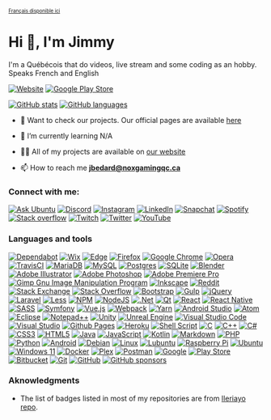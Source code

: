 <sup><sub>[Français disponible ici](README/README_FR.md)</sub></sup>

# Hi 👋, I'm Jimmy

I'm a Québécois that do videos, live stream and some coding as an hobby. Speaks French and English

[![Website](https://img.shields.io/website?url=https%3A%2F%2Fnoxgamingqc.ca&style=for-the-badge&labelColor=333333)](https://www.noxgamingqc.ca)
[![Google Play Store](https://img.shields.io/badge/Google%20Play%20Store-414141?style=for-the-badge&logo=google-play&&link=https%3A%2F%2Fplay.google.com%2Fstore%2Fapps%2Fdev%3Fid%3D5595986730731726399&logoColor=%23ffffff)](https://play.google.com/store/apps/dev?id=5595986730731726399)

[![GitHub stats](https://github-readme-stats.vercel.app/api?username=noxgamingqc&show_icons=true&theme=dracula&include_all_commits=true&count_private=true)](#)
[![GitHub languages](https://github-readme-stats.vercel.app/api/top-langs/?username=noxgamingqc&layout=compact&langs_count=7&theme=dracula)](#)


- 🔭 Want to check our projects. Our official pages are available [here](https://github.noxgamingqc.ca)

- 🌱 I’m currently learning N/A

- 👨‍💻 All of my projects are available on [our website](https://www.noxgamingqc.ca/en-ca/about_us/projects)

- 📫 How to reach me **jbedard@noxgamingqc.ca**

### Connect with me:

[![Ask Ubuntu](https://img.shields.io/stackexchange/askubuntu/r/739492?style=for-the-badge&label=Ask%20Ubuntu&logo=askubuntu&logoColor=%23ffffff&labelColor=E95420&color=E95420)](https://askubuntu.com/users/739492 "Ask Ubuntu")
[![Discord](https://img.shields.io/discord/938558244924829756.svg?style=for-the-badge&logo=discord&logoColor=white&label=%20&labelColor=5865F2&color=5865F2)](https://noxgamingqc.ca/discord "Join our discord server")
[![Instagram](https://img.shields.io/badge/Instagram-%23E4405F.svg?style=for-the-badge&logo=Instagram&logoColor=white)](https://instagram.com/noxgamingqc "Instagram")
[![LinkedIn](https://img.shields.io/badge/linkedin-%230077B5.svg?style=for-the-badge&logo=linkedin&logoColor=white)](https://linkedin.com/in/noxgamingqc "LinkedIn")
[![Snapchat](https://img.shields.io/badge/Snapchat-%23FFFC00.svg?style=for-the-badge&logo=Snapchat&logoColor=white)](https://snapchat.com/add/NoxGamingQC "Snapchat")
[![Spotify](https://img.shields.io/badge/Spotify-1ED760?style=for-the-badge&logo=spotify&logoColor=white)](https://open.spotify.com/user/howlnox22607 "Spotify")
[![Stack overflow](https://img.shields.io/stackexchange/stackoverflow/r/8650826?style=for-the-badge&label=Stackoverflow&logo=stackoverflow&logoColor=%23ffffff&labelColor=FE7A16&color=FE7A16)](https://stackoverflow.com/users/8650826 "Stack overflow")
[![Twitch](https://img.shields.io/twitch/status/noxgamingqc?style=for-the-badge&logo=twitch&logoColor=%23ffffff&labelColor=9146FF)](https://twitch.tv/noxgamingqc "Twitch")
[![Twitter](https://img.shields.io/badge/Twitter-%231DA1F2.svg?style=for-the-badge&logo=Twitter&logoColor=white)](https://twitter.com/noxgamingqc "Twitter")
[![YouTube](https://img.shields.io/youtube/channel/subscribers/UCytKDUapog2tnJD4XenehiQ.svg?style=for-the-badge&logo=YouTube&logoColor=white&color=E05D44&labelColor=E05D44&label=YouTube)](https://www.youtube.com/@noxgamingqc "YouTube")

### Languages and tools

[![Dependabot](https://img.shields.io/badge/-025E8C?style=for-the-badge&logo=dependabot&logoColor=white)](# "Dependabot")
[![Wix](https://img.shields.io/badge/-000?style=for-the-badge&logo=wix&logoColor=white)](# "Wix")
[![Edge](https://img.shields.io/badge/-0078D7?style=for-the-badge&logo=Microsoft-edge&logoColor=white)](# "Edge")
[![Firefox](https://img.shields.io/badge/-FF7139?style=for-the-badge&logo=Firefox-Browser&logoColor=white)](# "Firefox")
[![Google Chrome](https://img.shields.io/badge/-4285F4?style=for-the-badge&logo=GoogleChrome&logoColor=white)](# "Google Chrome")
[![Opera](https://img.shields.io/badge/-FF1B2D?style=for-the-badge&logo=Opera&logoColor=white)](# "Opera")
[![TravisCI](https://img.shields.io/badge/-%232B2F33.svg?style=for-the-badge&logo=travis&logoColor=white)](# "TravisCI")
[![MariaDB](https://img.shields.io/badge/-003545?style=for-the-badge&logo=mariadb&logoColor=white)](# "MariaDB")
[![MySQL](https://img.shields.io/badge/-%2300f.svg?style=for-the-badge&logo=mysql&logoColor=white)](# "MySQL")
[![Postgres](https://img.shields.io/badge/-%23316192.svg?style=for-the-badge&logo=postgresql&logoColor=white)](# "Postgres")
[![SQLite](https://img.shields.io/badge/-%2307405e.svg?style=for-the-badge&logo=sqlite&logoColor=white)](# "SQLite")
[![Blender](https://img.shields.io/badge/-%23F5792A.svg?style=for-the-badge&logo=blender&logoColor=white)](# "Blender")
[![Adobe Illustrator](https://img.shields.io/badge/-%23FF9A00.svg?style=for-the-badge&logo=adobe%20illustrator&logoColor=white)](# "Adobe Illustrator")
[![Adobe Photoshop](https://img.shields.io/badge/-%2331A8FF.svg?style=for-the-badge&logo=adobe%20photoshop&logoColor=white)](# "Adobe Photoshop")
[![Adobe Premiere Pro](https://img.shields.io/badge/-9999FF.svg?style=for-the-badge&logo=Adobe%20Premiere%20Pro&logoColor=white)](# "Adobe Premiere Pro")
[![Gimp Gnu Image Manipulation Program](https://img.shields.io/badge/-657D8B?style=for-the-badge&logo=gimp&logoColor=FFFFFF)](# "Gimp Gnu Image Manipulation Program")
[![Inkscape](https://img.shields.io/badge/-e0e0e0?style=for-the-badge&logo=inkscape&logoColor=080A13)](# "Inkscape")
[![Reddit](https://img.shields.io/badge/-%23FF4500.svg?style=for-the-badge&logo=Reddit&logoColor=white)](# "Reddit")
[![Stack Exchange](https://img.shields.io/badge/-%23ffffff.svg?style=for-the-badge&logo=StackExchange)](# "Stack Exchange")
[![Stack Overflow](https://img.shields.io/badge/-FE7A16?style=for-the-badge&logo=stack-overflow&logoColor=white)](# "Stack Overflow")
[![Bootstrap](https://img.shields.io/badge/-%238511FA.svg?style=for-the-badge&logo=bootstrap&logoColor=white)](# "Bootstrap")
[![Gulp](https://img.shields.io/badge/-%23CF4647.svg?style=for-the-badge&logo=gulp&logoColor=white)](# "Gulp")
[![jQuery](https://img.shields.io/badge/-%230769AD.svg?style=for-the-badge&logo=jquery&logoColor=white)](# "jQuery")
[![Laravel](https://img.shields.io/badge/-%23FF2D20.svg?style=for-the-badge&logo=laravel&logoColor=white)](# "Laravel")
[![Less](https://img.shields.io/badge/-2B4C80?style=for-the-badge&logo=less&logoColor=white)](# "Less")
[![NPM](https://img.shields.io/badge/-%23CB3837.svg?style=for-the-badge&logo=npm&logoColor=white)](# "NPM")
[![NodeJS](https://img.shields.io/badge/-6DA55F?style=for-the-badge&logo=node.js&logoColor=white)](# "NodeJS")
[![.Net](https://img.shields.io/badge/-5C2D91?style=for-the-badge&logo=.net&logoColor=white)](# ".Net")
[![Qt](https://img.shields.io/badge/-%23217346.svg?style=for-the-badge&logo=Qt&logoColor=white)](# "Qt")
[![React](https://img.shields.io/badge/-%2320232a.svg?style=for-the-badge&logo=react&logoColor=%2361DAFB)](# "React")
[![React Native](https://img.shields.io/badge/-%2320232a.svg?style=for-the-badge&logo=react&logoColor=%2361DAFB)](# "React Native")
[![SASS](https://img.shields.io/badge/-hotpink.svg?style=for-the-badge&logo=SASS&logoColor=white)](# "SASS")
[![Symfony](https://img.shields.io/badge/-%23000000.svg?style=for-the-badge&logo=symfony&logoColor=white)](# "Symfony")
[![Vue.js](https://img.shields.io/badge/-%2335495e.svg?style=for-the-badge&logo=vuedotjs&logoColor=%234FC08D)](# "Vue.js")
[![Webpack](https://img.shields.io/badge/-%238DD6F9.svg?style=for-the-badge&logo=webpack&logoColor=black)](# "Webpack")
[![Yarn](https://img.shields.io/badge/-%232C8EBB.svg?style=for-the-badge&logo=yarn&logoColor=white)](# "Yarn")
[![Android Studio](https://img.shields.io/badge/-3DDC84.svg?style=for-the-badge&logo=android-studio&logoColor=white)](# "Android Studio")
[![Atom](https://img.shields.io/badge/-%2366595C.svg?style=for-the-badge&logo=atom&logoColor=white)](# "Atom")
[![Eclipse](https://img.shields.io/badge/-FE7A16.svg?style=for-the-badge&logo=Eclipse&logoColor=white)](# "Eclipse")
[![Notepad++](https://img.shields.io/badge/-90E59A.svg?style=for-the-badge&logo=notepad%2b%2b&logoColor=black)](# "Notepad++")
[![Unity](https://img.shields.io/badge/-%23000000.svg?style=for-the-badge&logo=unity&logoColor=white)](# "Unity")
[![Unreal Engine](https://img.shields.io/badge/-%23313131.svg?style=for-the-badge&logo=unrealengine&logoColor=white)](# "Unreal Engine")
[![Visual Studio Code](https://img.shields.io/badge/-0078d7.svg?style=for-the-badge&logo=visual-studio-code&logoColor=white)](# "Visual Studio Code")
[![Visual Studio](https://img.shields.io/badge/-5C2D91.svg?style=for-the-badge&logo=visual-studio&logoColor=white)](# "Visual Studio")
[![Github Pages](https://img.shields.io/badge/-121013?style=for-the-badge&logo=github&logoColor=white)](# "Github Pages")
[![Heroku](https://img.shields.io/badge/-%23430098.svg?style=for-the-badge&logo=heroku&logoColor=white)](# "Heroku")
[![Shell Script](https://img.shields.io/badge/-%23121011.svg?style=for-the-badge&logo=gnu-bash&logoColor=white)](# "Shell Script")
[![C](https://img.shields.io/badge/-%2300599C.svg?style=for-the-badge&logo=c&logoColor=white)](# "C")
[![C++](https://img.shields.io/badge/-%2300599C.svg?style=for-the-badge&logo=c%2B%2B&logoColor=white)](# "C++")
[![C#](https://img.shields.io/badge/-%23239120.svg?style=for-the-badge&logo=c-sharp&logoColor=white)](# "C#")
[![CSS3](https://img.shields.io/badge/-%231572B6.svg?style=for-the-badge&logo=css3&logoColor=white)](# "CSS3")
[![HTML5](https://img.shields.io/badge/-%23E34F26.svg?style=for-the-badge&logo=html5&logoColor=white)](# "HTML5")
[![Java](https://img.shields.io/badge/-%23ED8B00.svg?style=for-the-badge&logo=openjdk&logoColor=white)](# "Java")
[![JavaScript](https://img.shields.io/badge/-%23323330.svg?style=for-the-badge&logo=javascript&logoColor=%23F7DF1E)](# "JavaScript")
[![Kotlin](https://img.shields.io/badge/-%237F52FF.svg?style=for-the-badge&logo=kotlin&logoColor=white)](# "Kotlin")
[![Markdown](https://img.shields.io/badge/-%23000000.svg?style=for-the-badge&logo=markdown&logoColor=white)](# "Markdown")
[![PHP](https://img.shields.io/badge/-%23777BB4.svg?style=for-the-badge&logo=php&logoColor=white)](# "PHP")
[![Python](https://img.shields.io/badge/-3670A0?style=for-the-badge&logo=python&logoColor=ffdd54)](# "Python")
[![Android](https://img.shields.io/badge/-3DDC84?style=for-the-badge&logo=android&logoColor=white)](# "Android")
[![Debian](https://img.shields.io/badge/-D70A53?style=for-the-badge&logo=debian&logoColor=white)](# "Debian")
[![Linux](https://img.shields.io/badge/-FCC624?style=for-the-badge&logo=linux&logoColor=black)](# "Linux")
[![Lubuntu](https://img.shields.io/badge/-%230065C2?style=for-the-badge&logo=lubuntu&logoColor=white)](# "Lubuntu")
[![Raspberry Pi](https://img.shields.io/badge/-B61040.svg?style=for-the-badge&logo=Raspberry-pi&logoColor=white)](# "Raspberry Pi")
[![Ubuntu](https://img.shields.io/badge/-E95420?style=for-the-badge&logo=ubuntu&logoColor=white)](# "Ubuntu")
[![Windows 11](https://img.shields.io/badge/-%230079d5.svg?style=for-the-badge&logo=Windows%2011&logoColor=white)](# "Windows 11")
[![Docker](https://img.shields.io/badge/-%230db7ed.svg?style=for-the-badge&logo=docker&logoColor=white)](# "Docker")
[![Plex](https://img.shields.io/badge/-%23E5A00D.svg?style=for-the-badge&logo=plex&logoColor=white)](# "Plex")
[![Postman](https://img.shields.io/badge/-FF6C37?style=for-the-badge&logo=postman&logoColor=white)](# "Postman")
[![Google](https://img.shields.io/badge/-4285F4?style=for-the-badge&logo=google&logoColor=white)](# "Google")
[![Play Store](https://img.shields.io/badge/-414141?style=for-the-badge&logo=google-play&logoColor=white)](# "Play Store")
[![Bitbucket](https://img.shields.io/badge/-%230047B3.svg?style=for-the-badge&logo=bitbucket&logoColor=white)](# "Bitbucket")
[![Git](https://img.shields.io/badge/-%23F05033.svg?style=for-the-badge&logo=git&logoColor=white)](# "Git")
[![GitHub](https://img.shields.io/badge/-%23121011.svg?style=for-the-badge&logo=github&logoColor=white)](# "GitHub")
[![GitHub sponsors](https://img.shields.io/badge/-%23121011.svg?style=for-the-badge&logo=github-sponsors)](# "GitHub sponsors")

### Aknowledgments
- The list of badges listed in most of my repositories are from [Ileriayo repo](https://github.com/Ileriayo/markdown-badges).
